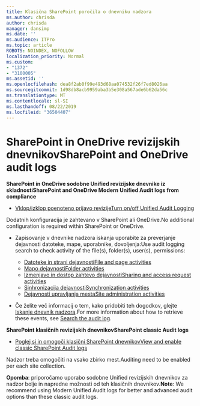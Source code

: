 ```yaml
---
title: Klasična SharePoint poročila o dnevniku nadzora
ms.author: chrisda
author: chrisda
manager: dansimp
ms.date: ''
ms.audience: ITPro
ms.topic: article
ROBOTS: NOINDEX, NOFOLLOW
localization_priority: Normal
ms.custom:
- "1372"
- "3100005"
ms.assetid: ''
ms.openlocfilehash: dea8f2ab0f99e493d68aa074532f26f7ed8026aa
ms.sourcegitcommit: 1d98db8acb9959aba3b5e308a567ade6b62da56c
ms.translationtype: MT
ms.contentlocale: sl-SI
ms.lasthandoff: 08/22/2019
ms.locfileid: "36504407"
---
```

# <a name="sharepoint-and-onedrive-audit-logs"></a><span data-ttu-id="f7288-102">SharePoint in OneDrive revizijskih dnevnikov</span><span class="sxs-lookup"><span data-stu-id="f7288-102">SharePoint and OneDrive audit logs</span></span>

<span data-ttu-id="f7288-103">**SharePoint in OneDrive sodobne Unified revizijske dnevnike iz skladnosti**</span><span class="sxs-lookup"><span data-stu-id="f7288-103">**SharePoint and OneDrive Modern Unified Audit logs from compliance**</span></span>

- [<span data-ttu-id="f7288-104">Vklop/izklop poenoteno prijavo revizije</span><span class="sxs-lookup"><span data-stu-id="f7288-104">Turn on/off Unified Audit Logging</span></span>](https://docs.microsoft.com/office365/securitycompliance/turn-audit-log-search-on-or-off) 

<span data-ttu-id="f7288-105">Dodatnih konfiguracija je zahtevano v SharePoint ali OneDrive.</span><span class="sxs-lookup"><span data-stu-id="f7288-105">No additional configuration is required within SharePoint or OneDrive.</span></span>

- <span data-ttu-id="f7288-106">Zapisovanje v dnevnike nadzora iskanja uporabite za preverjanje dejavnosti datoteke, mape, uporabnike, dovoljenja:</span><span class="sxs-lookup"><span data-stu-id="f7288-106">Use audit logging search to check activity of the file(s), folder(s), user(s), permissions:</span></span>

    - [<span data-ttu-id="f7288-107">Datoteke in strani dejavnosti</span><span class="sxs-lookup"><span data-stu-id="f7288-107">File and page activities</span></span>](https://docs.microsoft.com/office365/securitycompliance/search-the-audit-log-in-security-and-compliance)
    - [<span data-ttu-id="f7288-108">Mapo dejavnosti</span><span class="sxs-lookup"><span data-stu-id="f7288-108">Folder activities</span></span>](https://docs.microsoft.com/office365/securitycompliance/search-the-audit-log-in-security-and-compliance#folder-activities)
    - [<span data-ttu-id="f7288-109">Izmenjavo in dostop zahtevo dejavnosti</span><span class="sxs-lookup"><span data-stu-id="f7288-109">Sharing and access request activities</span></span>](https://docs.microsoft.com/office365/securitycompliance/search-the-audit-log-in-security-and-compliance#sharing-and-access-request-activities)
    - [<span data-ttu-id="f7288-110">Sinhronizacija dejavnosti</span><span class="sxs-lookup"><span data-stu-id="f7288-110">Synchronization activities</span></span>](https://docs.microsoft.com/office365/securitycompliance/search-the-audit-log-in-security-and-compliance#synchronization-activities)
    - [<span data-ttu-id="f7288-111">Dejavnosti upravljanja mesta</span><span class="sxs-lookup"><span data-stu-id="f7288-111">Site administration activities</span></span>](https://docs.microsoft.com/office365/securitycompliance/search-the-audit-log-in-security-and-compliance#site-administration-activities)
- <span data-ttu-id="f7288-112">Če želite več informacij o tem, kako pridobiti teh dogodkov, glejte [Iskanje dnevnik nadzora](https://docs.microsoft.com/office365/securitycompliance/search-the-audit-log-in-security-and-compliance#search-the-audit-log).</span><span class="sxs-lookup"><span data-stu-id="f7288-112">For more information about how to retrieve these events, see [Search the audit log](https://docs.microsoft.com/office365/securitycompliance/search-the-audit-log-in-security-and-compliance#search-the-audit-log).</span></span>

<span data-ttu-id="f7288-113">**SharePoint klasičnih revizijskih dnevnikov**</span><span class="sxs-lookup"><span data-stu-id="f7288-113">**SharePoint classic Audit logs**</span></span>

- [<span data-ttu-id="f7288-114">Poglej si in omogoči klasični SharePoint dnevnikov</span><span class="sxs-lookup"><span data-stu-id="f7288-114">View and enable classic SharePoint Audit logs</span></span>](https://support.office.com/article/view-audit-log-reports-b37c5869-1b47-4a82-a30d-ea20070fe527)

<span data-ttu-id="f7288-115">Nadzor treba omogočiti na vsako zbirko mest.</span><span class="sxs-lookup"><span data-stu-id="f7288-115">Auditing need to be enabled per each site collection.</span></span> 

<span data-ttu-id="f7288-116">**Opomba**: priporočamo uporabo sodobne Unified revizijskih dnevnikov za nadzor bolje in napredne možnosti od teh klasičnih dnevnikov.</span><span class="sxs-lookup"><span data-stu-id="f7288-116">**Note**: We recommend using Modern Unified Audit logs for better and advanced audit options than these classic audit logs.</span></span>

